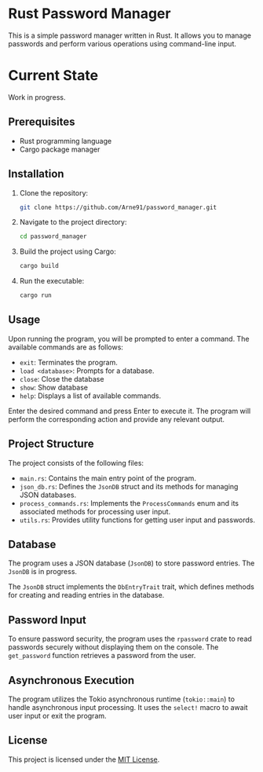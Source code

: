 # Rust Password Manager

This is a simple password manager written in Rust. It allows you to manage passwords and perform various operations using command-line input.

# Current State
Work in progress.

## Prerequisites

- Rust programming language
- Cargo package manager

## Installation

1. Clone the repository:

   ```bash
   git clone https://github.com/Arne91/password_manager.git
   ```

2. Navigate to the project directory:

   ```bash
   cd password_manager
   ```

3. Build the project using Cargo:

   ```bash
   cargo build
   ```

4. Run the executable:

   ```bash
   cargo run
   ```

## Usage

Upon running the program, you will be prompted to enter a command. The available commands are as follows:

- `exit`: Terminates the program.
- `load <database>`: Prompts for a database.
- `close`: Close the database
- `show`: Show database
- `help`: Displays a list of available commands.

Enter the desired command and press Enter to execute it. The program will perform the corresponding action and provide any relevant output.

## Project Structure

The project consists of the following files:

- `main.rs`: Contains the main entry point of the program.
- `json_db.rs`: Defines the `JsonDB` struct and its methods for managing JSON databases.
- `process_commands.rs`: Implements the `ProcessCommands` enum and its associated methods for processing user input.
- `utils.rs`: Provides utility functions for getting user input and passwords.

## Database

The program uses a JSON database (`JsonDB`) to store password entries. The `JsonDB` is in progress.

The `JsonDB` struct implements the `DbEntryTrait` trait, which defines methods for creating and reading entries in the database.

## Password Input

To ensure password security, the program uses the `rpassword` crate to read passwords securely without displaying them on the console. The `get_password` function retrieves a password from the user.

## Asynchronous Execution

The program utilizes the Tokio asynchronous runtime (`tokio::main`) to handle asynchronous input processing. It uses the `select!` macro to await user input or exit the program.

## License

This project is licensed under the [MIT License](LICENSE.md).